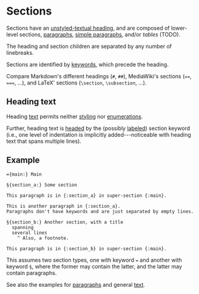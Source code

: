 # Sections

Sections have an [unstyled-textual heading](#heading-text),
and are composed of lower-level sections, [paragraphs](./paragraph.md),
[simple paragraphs](./simple-paragraph.md), and/or *tables* (TODO).

The heading and section children are separated by any number of linebreaks.

Sections are identified by [keywords](general/identifier.md#input-identifiers),
which precede the heading.

Compare Markdown's different headings (`#`, `##`),
MediaWiki's sections (`==`, `===`, ...), and
LaTeX' sections (`\section`, `\subsection`, ...).


## Heading text

Heading [text](./text.md) permits neither [styling](./text.md#styling) nor
[enumerations](./enumeration.md).

Further, heading text is [headed](./text.md#keyword-headed-text) by the
(possibly [labeled](./general/label.md)) section keyword
(i.e., one level of indentation is implicitly added---noticeable with heading
text that spans multiple lines).


## Example

```
={main:} Main

§{section_a:} Some section

This paragraph is in {:section_a} in super-section {:main}.

This is another paragraph in {:section_a}.
Paragraphs don't have keywords and are just separated by empty lines.

§{section_b:} Another section, with a title
  spanning
  several lines
    ^ Also, a footnote.

This paragraph is in {:section_b} in super-section {:main}.
```

This assumes two section types, one with keyword `=` and another with keyword
`§`, where the former may contain the latter, and the latter may contain
paragraphs.

See also the examples for [paragraphs](./paragraph.md) and general
[text](./text.md).
